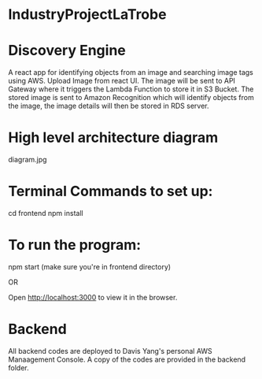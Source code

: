 # IndustryProjectLaTrobe

# Discovery Engine

A react app for identifying objects from an image and searching image tags using AWS. Upload Image from react UI. The image will be sent to API Gateway where it triggers the Lambda Function to store it in S3 Bucket. The stored image is sent to Amazon Recognition which will identify objects from the image, the image details will then be stored in RDS server.

# High level architecture diagram 
diagram.jpg

# Terminal Commands to set up: 

cd frontend
npm install 

# To run the program:
npm start (make sure you're in frontend directory)

OR

Open [http://localhost:3000](http://localhost:3000) to view it in the browser.

# Backend
All backend codes are deployed to Davis Yang's personal AWS Manaagement Console. A copy of the codes are provided in the backend folder.

